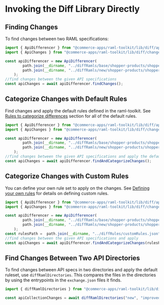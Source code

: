 # Invoking the Diff Library Directly

## Finding Changes

To find changes between two RAML specifications:

```typescript
import { ApiDifferencer } from "@commerce-apps/raml-toolkit/lib/diff/apiDifferencer";
import { ApiChanges } from "@commerce-apps/raml-toolkit/lib/diff/changes/apiChanges";

const apiDifferencer = new ApiDifferencer(
        path.join(__dirname, "../diffRamls/base/shopper-products/shopper-products.raml"),
        path.join(__dirname, "../diffRamls/new/shopper-products/shopper-products.raml")
    );
//find changes between the given API specifications
const apiChanges = await apiDifferencer.findChanges();
```

## Categorize Changes with Default Rules

Find changes and apply the default rules defined in the raml-toolkit. See [Rules to categorize differences](rules.md#Rules-to-categorize-differences) section for all of the default rules.

```typescript
import { ApiDifferencer } from "@commerce-apps/raml-toolkit/lib/diff/apiDifferencer";
import { ApiChanges } from "@commerce-apps/raml-toolkit/lib/diff/changes/apiChanges";

const apiDifferencer = new ApiDifferencer(
        path.join(__dirname, "../diffRamls/base/shopper-products/shopper-products.raml"),
        path.join(__dirname, "../diffRamls/new/shopper-products/shopper-products.raml")
    );
//find changes between the given API specifications and apply the default rules
const apiChanges = await apiDifferencer.findAndCategorizeChanges();
```

## Categorize Changes with Custom Rules

You can define your own rule set to apply on the changes. See [Defining your own rules](rules.md#Defining-your-own-rules) for details on defining custom rules.

```typescript
import { ApiDifferencer } from "@commerce-apps/raml-toolkit/lib/diff/apiDifferencer";
import { ApiChanges } from "@commerce-apps/raml-toolkit/lib/diff/changes/apiChanges";

const apiDifferencer = new ApiDifferencer(
        path.join(__dirname, "../diffRamls/base/shopper-products/shopper-products.raml"),
        path.join(__dirname, "../diffRamls/new/shopper-products/shopper-products.raml")
    );
const rulesPath =  path.join(__dirname, "../diffRules/customRules.json");
//find changes between the given API specifications and apply
const apiChanges = await apiDifferencer.findAndCategorizeChanges(rulesPath);
```

## Find Changes Between Two API Directories

To find changes between API specs in two directories and apply the default ruleset, use `diffRamlDirectories`. This compares the files in the directories by using the entrypoints in the `exchange.json` files it finds.

```typescript
import { diffRamlDirectories } from "@commerce-apps/raml-toolkit/lib/diff";

const apiCollectionChanges = await diffRamlDirectories("new", "improved");
```
